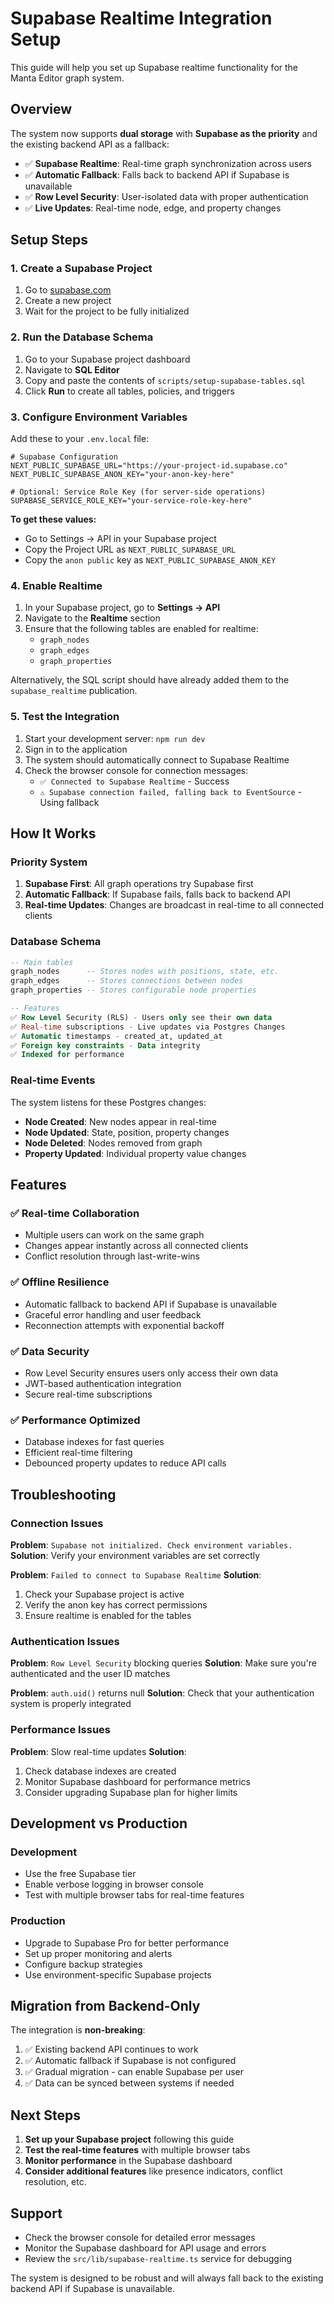 # Supabase Realtime Integration Setup

This guide will help you set up Supabase realtime functionality for the Manta Editor graph system.

## Overview

The system now supports **dual storage** with **Supabase as the priority** and the existing backend API as a fallback:

- ✅ **Supabase Realtime**: Real-time graph synchronization across users
- ✅ **Automatic Fallback**: Falls back to backend API if Supabase is unavailable
- ✅ **Row Level Security**: User-isolated data with proper authentication
- ✅ **Live Updates**: Real-time node, edge, and property changes

## Setup Steps

### 1. Create a Supabase Project

1. Go to [supabase.com](https://supabase.com)
2. Create a new project
3. Wait for the project to be fully initialized

### 2. Run the Database Schema

1. Go to your Supabase project dashboard
2. Navigate to **SQL Editor**
3. Copy and paste the contents of `scripts/setup-supabase-tables.sql`
4. Click **Run** to create all tables, policies, and triggers

### 3. Configure Environment Variables

Add these to your `.env.local` file:

```env
# Supabase Configuration
NEXT_PUBLIC_SUPABASE_URL="https://your-project-id.supabase.co"
NEXT_PUBLIC_SUPABASE_ANON_KEY="your-anon-key-here"

# Optional: Service Role Key (for server-side operations)
SUPABASE_SERVICE_ROLE_KEY="your-service-role-key-here"
```

**To get these values:**
- Go to Settings → API in your Supabase project
- Copy the Project URL as `NEXT_PUBLIC_SUPABASE_URL`
- Copy the `anon public` key as `NEXT_PUBLIC_SUPABASE_ANON_KEY`

### 4. Enable Realtime

1. In your Supabase project, go to **Settings → API**
2. Navigate to the **Realtime** section
3. Ensure that the following tables are enabled for realtime:
   - `graph_nodes`
   - `graph_edges` 
   - `graph_properties`

Alternatively, the SQL script should have already added them to the `supabase_realtime` publication.

### 5. Test the Integration

1. Start your development server: `npm run dev`
2. Sign in to the application
3. The system should automatically connect to Supabase Realtime
4. Check the browser console for connection messages:
   - `✅ Connected to Supabase Realtime` - Success
   - `⚠️ Supabase connection failed, falling back to EventSource` - Using fallback

## How It Works

### Priority System

1. **Supabase First**: All graph operations try Supabase first
2. **Automatic Fallback**: If Supabase fails, falls back to backend API
3. **Real-time Updates**: Changes are broadcast in real-time to all connected clients

### Database Schema

```sql
-- Main tables
graph_nodes      -- Stores nodes with positions, state, etc.
graph_edges      -- Stores connections between nodes  
graph_properties -- Stores configurable node properties

-- Features
✅ Row Level Security (RLS) - Users only see their own data
✅ Real-time subscriptions - Live updates via Postgres Changes
✅ Automatic timestamps - created_at, updated_at
✅ Foreign key constraints - Data integrity
✅ Indexed for performance
```

### Real-time Events

The system listens for these Postgres changes:

- **Node Created**: New nodes appear in real-time
- **Node Updated**: State, position, property changes
- **Node Deleted**: Nodes removed from graph
- **Property Updated**: Individual property value changes

## Features

### ✅ Real-time Collaboration
- Multiple users can work on the same graph
- Changes appear instantly across all connected clients
- Conflict resolution through last-write-wins

### ✅ Offline Resilience  
- Automatic fallback to backend API if Supabase is unavailable
- Graceful error handling and user feedback
- Reconnection attempts with exponential backoff

### ✅ Data Security
- Row Level Security ensures users only access their own data
- JWT-based authentication integration
- Secure real-time subscriptions

### ✅ Performance Optimized
- Database indexes for fast queries
- Efficient real-time filtering
- Debounced property updates to reduce API calls

## Troubleshooting

### Connection Issues

**Problem**: `Supabase not initialized. Check environment variables.`
**Solution**: Verify your environment variables are set correctly

**Problem**: `Failed to connect to Supabase Realtime`
**Solution**: 
1. Check your Supabase project is active
2. Verify the anon key has correct permissions
3. Ensure realtime is enabled for the tables

### Authentication Issues

**Problem**: `Row Level Security` blocking queries
**Solution**: Make sure you're authenticated and the user ID matches

**Problem**: `auth.uid()` returns null
**Solution**: Check that your authentication system is properly integrated

### Performance Issues

**Problem**: Slow real-time updates
**Solution**: 
1. Check database indexes are created
2. Monitor Supabase dashboard for performance metrics
3. Consider upgrading Supabase plan for higher limits

## Development vs Production

### Development
- Use the free Supabase tier
- Enable verbose logging in browser console
- Test with multiple browser tabs for real-time features

### Production  
- Upgrade to Supabase Pro for better performance
- Set up proper monitoring and alerts
- Configure backup strategies
- Use environment-specific Supabase projects

## Migration from Backend-Only

The integration is **non-breaking**:

1. ✅ Existing backend API continues to work
2. ✅ Automatic fallback if Supabase is not configured
3. ✅ Gradual migration - can enable Supabase per user
4. ✅ Data can be synced between systems if needed

## Next Steps

1. **Set up your Supabase project** following this guide
2. **Test the real-time features** with multiple browser tabs
3. **Monitor performance** in the Supabase dashboard
4. **Consider additional features** like presence indicators, conflict resolution, etc.

## Support

- Check the browser console for detailed error messages
- Monitor the Supabase dashboard for API usage and errors
- Review the `src/lib/supabase-realtime.ts` service for debugging

The system is designed to be robust and will always fall back to the existing backend API if Supabase is unavailable.
